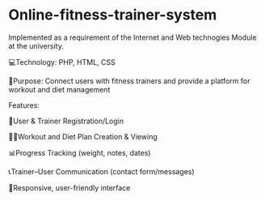 # Online-fitness-trainer-system
Implemented as a requirement of the Internet and Web technogies Module at the university.

💻Technology: PHP, HTML, CSS 

📌Purpose: Connect users with fitness trainers and provide a platform for workout and diet management

Features:

📑User & Trainer Registration/Login

🏋🏻Workout and Diet Plan Creation & Viewing

📊Progress Tracking (weight, notes, dates)

📞Trainer–User Communication (contact form/messages)

🔖Responsive, user-friendly interface

